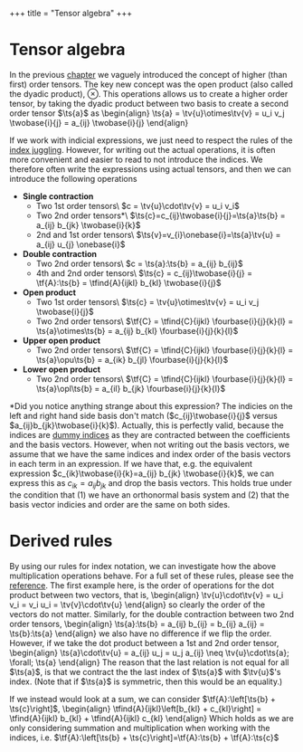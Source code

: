 +++
title = "Tensor algebra"
+++

# Tensor algebra
In the previous [chapter](/THeory/TensorIntro.md) we vaguely introduced the concept of higher (than first) order tensors. The key new concept was the open product (also called the dyadic product), $\otimes$. This operations allows us to create a higher order tensor, by taking the dyadic product between two basis to create a second order tensor $\ts{a}$ as
\begin{align}
\ts{a} = \tv{u}\otimes\tv{v} = u_i v_j \twobase{i}{j} = a_{ij} \twobase{i}{j}
\end{align}

If we work with indicial expressions, we just need to respect the rules of the [index juggling](/Theory/IndexNotation/#index_juggling). However, for writing out the actual operations, it is often more convenient and easier to read to not introduce the indices. We therefore often write the expressions using actual tensors, and then we can introduce the following operations

* **Single contraction**
    - Two 1st order tensors\\ $c = \tv{u}\cdot\tv{v} = u_i v_i$
    - Two 2nd order tensors*\\ $\ts{c}=c_{ij}\twobase{i}{j}=\ts{a}\ts{b} = a_{ij} b_{jk} \twobase{i}{k}$
    - 2nd and 1st order tensors\\  $\ts{v}=v_{i}\onebase{i}=\ts{a}\tv{u} = a_{ij} u_{j} \onebase{i}$
* **Double contraction**
    - Two 2nd order tensors\\ $c = \ts{a}:\ts{b} = a_{ij} b_{ij}$
    - 4th and 2nd order tensors\\ $\ts{c} = c_{ij}\twobase{i}{j} = \tf{A}:\ts{b} = \tfind{A}{ijkl} b_{kl} \twobase{i}{j}$
* **Open product**
    - Two 1st order tensors\\ $\ts{c} = \tv{u}\otimes\tv{v} = u_i v_j \twobase{i}{j}$
    - Two 2nd order tensors\\ $\tf{C} = \tfind{C}{ijkl} \fourbase{i}{j}{k}{l} = \ts{a}\otimes\ts{b} = a_{ij} b_{kl} \fourbase{i}{j}{k}{l}$
* **Upper open product**
    - Two 2nd order tensors\\ $\tf{C} = \tfind{C}{ijkl} \fourbase{i}{j}{k}{l} = \ts{a}\opu\ts{b} = a_{ik} b_{jl} \fourbase{i}{j}{k}{l}$
* **Lower open product**
    - Two 2nd order tensors\\ $\tf{C} = \tfind{C}{ijkl} \fourbase{i}{j}{k}{l} = \ts{a}\opl\ts{b} = a_{il} b_{jk} \fourbase{i}{j}{k}{l}$

*Did you notice anything strange about this expression? The indicies on the left and right hand side basis don't match ($c_{ij}\twobase{i}{j}$ versus $a_{ij}b_{jk}\twobase{i}{k}$). Actually, this is perfectly valid, because the indices are [dummy indices](/Theory/IndexNotation/#index_juggling) as they are contracted between the coefficients and the basis vectors. However, when not writing out the basis vectors, we assume that we have the same indices and index order of the basis vectors in each term in an expression. If we have that, e.g. the equivalent expression $c_{ik}\twobase{i}{k}=a_{ij} b_{jk} \twobase{i}{k}$, we can express this as $c_{ik} = a_{ij} b_{jk}$ and drop the basis vectors. This holds true under the condition that (1) we have an orthonormal basis system and (2) that the basis vector indicies and order are the same on both sides. 


# Derived rules
By using our rules for index notation, we can investigate how the above multiplication operations behave. For a full set of these rules, please see the [reference](/Reference/TensorOperations). The first example here, is the order of operations for the dot product between two vectors, that is, 
\begin{align}
\tv{u}\cdot\tv{v} = u_i v_i = v_i u_i = \tv{v}\cdot\tv{u}
\end{align}
so clearly the order of the vectors do not matter. Similarly, for the double contraction between two 2nd order tensors, 
\begin{align}
\ts{a}:\ts{b} = a_{ij} b_{ij} = b_{ij} a_{ij} = \ts{b}:\ts{a}
\end{align}
we also have no difference if we flip the order. However, if we take the dot product between a 1st and 2nd order tensor, 
\begin{align}
\ts{a}\cdot\tv{u} = a_{ij} u_j = u_j a_{ij} \neq \tv{u}\cdot\ts{a}\; \forall\; \ts{a}
\end{align}
The reason that the last relation is not equal for all $\ts{a}$, is that we contract the the last index of $\ts{a}$ with $\tv{u}$'s index. (Note that if $\ts{a}$ is symmetric, then this would be an equality.)

If we instead would look at a sum, we can consider $\tf{A}:\left[\ts{b} + \ts{c}\right]$,
\begin{align}
\tfind{A}{ijkl}\left[b_{kl} + c_{kl}\right] = \tfind{A}{ijkl} b_{kl} + \tfind{A}{ijkl} c_{kl}
\end{align}
Which holds as we are only considering summation and multiplication when working with the indices, i.e. $\tf{A}:\left[\ts{b} + \ts{c}\right]=\tf{A}:\ts{b} + \tf{A}:\ts{c}$